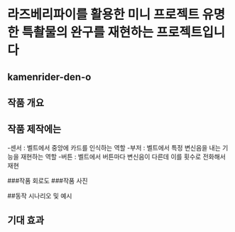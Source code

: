 # 라즈베리파이를 활용한 미니 프로젝트 유명한 특촬물의 완구를 재현하는 프로젝트입니다
## kamenrider-den-o

## 작품 개요


## 작품 제작에는 
-센서 : 벨트에서 중앙에 카드를 인식하는 역할
-부저 : 벨트에서 특정 변신음을 내는 기능을 재현하는 역할
-버튼 : 벨트에서 버튼마다 변신음이 다른데 이를 횟수로 전화해서 재현

###작품 회로도
###작품 사진

##동작 시나리오 및 예시 
## 기대 효과
